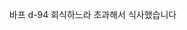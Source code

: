 <p><img alt="" src="https://velog.velcdn.com/images/tonyhan18/post/755e0d90-b809-424f-b4b0-750be229273a/image.jpg" />
<img alt="" src="https://velog.velcdn.com/images/tonyhan18/post/46c28c34-9ff7-4098-89c2-e5e60993d90f/image.jpg" />
<img alt="" src="https://velog.velcdn.com/images/tonyhan18/post/44f482c1-a731-4f29-bd3f-e868e53e0354/image.jpg" />
<img alt="" src="https://velog.velcdn.com/images/tonyhan18/post/7f14bb77-103c-4721-a156-53baa460a96a/image.jpg" />
 바프 d-94
 회식하느라 초과해서 식사했습니다</p>